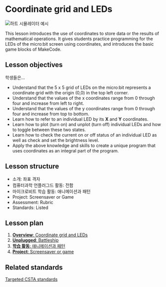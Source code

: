 # Coordinate grid and LEDs

![하트 시뮬레이터 예시](/static/courses/csintro/coordinates/cover.png)

This lesson introduces the use of coordinates to store data or the results of mathematical operations. It gives students practice programming for the LEDs of the micro:bit screen using coordinates, and introduces the basic game blocks of MakeCode.

## Lesson objectives

학생들은...

* Understand that the 5 x 5 grid of LEDs on the micro:bit represents a coordinate grid with the origin (0,0) in the top left corner.
* Understand that the values of the x coordinates range from 0 through four and increase from left to right.
* Understand that the values of the y coordinates range from 0 through four and increase from top to bottom.
* Learn how to refer to an individual LED by its **X** and **Y** coordinates.
* Learn how to plot (turn on) and unplot (turn off) individual LEDs and how to toggle between these two states.
* Learn how to check the current on or off status of an individual LED as well as check and set the brightness level.
* Apply the above knowledge and skills to create a unique program that uses coordinates as an integral part of the program.

## Lesson structure

* 소개: 좌표 격자
* 컴퓨터과학 언플러그드 활동: 전함
* 마이크로비트 학습 활동: 애니메이션과 패턴
* Project: Screensaver or Game
* Assessment: Rubric 
* Standards: Listed

## Lesson plan

1. [**Overview**: Coordinate grid and LEDs](/courses/csintro/coordinates/overview)
2. [**Unplugged**: Battleship](/courses/csintro/coordinates/unplugged)
3. [**학습 활동**: 애니메이션과 패턴](/courses/csintro/coordinates/activity)
4. [**Project**: Screensaver or game](/courses/csintro/coordinates/project)

## Related standards

[Targeted CSTA standards](/courses/csintro/coordinates/standards)
